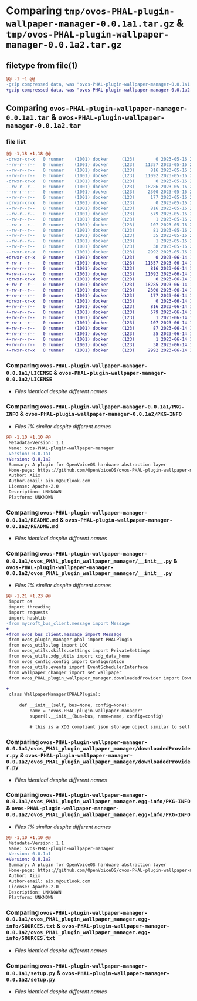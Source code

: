 # Comparing `tmp/ovos-PHAL-plugin-wallpaper-manager-0.0.1a1.tar.gz` & `tmp/ovos-PHAL-plugin-wallpaper-manager-0.0.1a2.tar.gz`

## filetype from file(1)

```diff
@@ -1 +1 @@
-gzip compressed data, was "ovos-PHAL-plugin-wallpaper-manager-0.0.1a1.tar", last modified: Tue May 16 20:15:12 2023, max compression
+gzip compressed data, was "ovos-PHAL-plugin-wallpaper-manager-0.0.1a2.tar", last modified: Wed Jun 14 16:39:51 2023, max compression
```

## Comparing `ovos-PHAL-plugin-wallpaper-manager-0.0.1a1.tar` & `ovos-PHAL-plugin-wallpaper-manager-0.0.1a2.tar`

### file list

```diff
@@ -1,18 +1,18 @@
-drwxr-xr-x   0 runner    (1001) docker     (123)        0 2023-05-16 20:15:12.207867 ovos-PHAL-plugin-wallpaper-manager-0.0.1a1/
--rw-r--r--   0 runner    (1001) docker     (123)    11357 2023-05-16 20:15:03.000000 ovos-PHAL-plugin-wallpaper-manager-0.0.1a1/LICENSE
--rw-r--r--   0 runner    (1001) docker     (123)      816 2023-05-16 20:15:12.207867 ovos-PHAL-plugin-wallpaper-manager-0.0.1a1/PKG-INFO
--rw-r--r--   0 runner    (1001) docker     (123)    11092 2023-05-16 20:15:03.000000 ovos-PHAL-plugin-wallpaper-manager-0.0.1a1/README.md
-drwxr-xr-x   0 runner    (1001) docker     (123)        0 2023-05-16 20:15:12.203867 ovos-PHAL-plugin-wallpaper-manager-0.0.1a1/ovos_PHAL_plugin_wallpaper_manager/
--rw-r--r--   0 runner    (1001) docker     (123)    18286 2023-05-16 20:15:03.000000 ovos-PHAL-plugin-wallpaper-manager-0.0.1a1/ovos_PHAL_plugin_wallpaper_manager/__init__.py
--rw-r--r--   0 runner    (1001) docker     (123)     2300 2023-05-16 20:15:03.000000 ovos-PHAL-plugin-wallpaper-manager-0.0.1a1/ovos_PHAL_plugin_wallpaper_manager/downloadedProvider.py
--rw-r--r--   0 runner    (1001) docker     (123)      177 2023-05-16 20:15:07.000000 ovos-PHAL-plugin-wallpaper-manager-0.0.1a1/ovos_PHAL_plugin_wallpaper_manager/version.py
-drwxr-xr-x   0 runner    (1001) docker     (123)        0 2023-05-16 20:15:12.203867 ovos-PHAL-plugin-wallpaper-manager-0.0.1a1/ovos_PHAL_plugin_wallpaper_manager.egg-info/
--rw-r--r--   0 runner    (1001) docker     (123)      816 2023-05-16 20:15:11.000000 ovos-PHAL-plugin-wallpaper-manager-0.0.1a1/ovos_PHAL_plugin_wallpaper_manager.egg-info/PKG-INFO
--rw-r--r--   0 runner    (1001) docker     (123)      579 2023-05-16 20:15:12.000000 ovos-PHAL-plugin-wallpaper-manager-0.0.1a1/ovos_PHAL_plugin_wallpaper_manager.egg-info/SOURCES.txt
--rw-r--r--   0 runner    (1001) docker     (123)        1 2023-05-16 20:15:11.000000 ovos-PHAL-plugin-wallpaper-manager-0.0.1a1/ovos_PHAL_plugin_wallpaper_manager.egg-info/dependency_links.txt
--rw-r--r--   0 runner    (1001) docker     (123)      107 2023-05-16 20:15:11.000000 ovos-PHAL-plugin-wallpaper-manager-0.0.1a1/ovos_PHAL_plugin_wallpaper_manager.egg-info/entry_points.txt
--rw-r--r--   0 runner    (1001) docker     (123)       81 2023-05-16 20:15:11.000000 ovos-PHAL-plugin-wallpaper-manager-0.0.1a1/ovos_PHAL_plugin_wallpaper_manager.egg-info/requires.txt
--rw-r--r--   0 runner    (1001) docker     (123)       35 2023-05-16 20:15:11.000000 ovos-PHAL-plugin-wallpaper-manager-0.0.1a1/ovos_PHAL_plugin_wallpaper_manager.egg-info/top_level.txt
--rw-r--r--   0 runner    (1001) docker     (123)        1 2023-05-16 20:15:03.000000 ovos-PHAL-plugin-wallpaper-manager-0.0.1a1/ovos_PHAL_plugin_wallpaper_manager.egg-info/zip-safe
--rw-r--r--   0 runner    (1001) docker     (123)       38 2023-05-16 20:15:12.207867 ovos-PHAL-plugin-wallpaper-manager-0.0.1a1/setup.cfg
--rwxr-xr-x   0 runner    (1001) docker     (123)     2992 2023-05-16 20:15:03.000000 ovos-PHAL-plugin-wallpaper-manager-0.0.1a1/setup.py
+drwxr-xr-x   0 runner    (1001) docker     (123)        0 2023-06-14 16:39:51.231169 ovos-PHAL-plugin-wallpaper-manager-0.0.1a2/
+-rw-r--r--   0 runner    (1001) docker     (123)    11357 2023-06-14 16:39:31.000000 ovos-PHAL-plugin-wallpaper-manager-0.0.1a2/LICENSE
+-rw-r--r--   0 runner    (1001) docker     (123)      816 2023-06-14 16:39:51.231169 ovos-PHAL-plugin-wallpaper-manager-0.0.1a2/PKG-INFO
+-rw-r--r--   0 runner    (1001) docker     (123)    11092 2023-06-14 16:39:31.000000 ovos-PHAL-plugin-wallpaper-manager-0.0.1a2/README.md
+drwxr-xr-x   0 runner    (1001) docker     (123)        0 2023-06-14 16:39:51.227169 ovos-PHAL-plugin-wallpaper-manager-0.0.1a2/ovos_PHAL_plugin_wallpaper_manager/
+-rw-r--r--   0 runner    (1001) docker     (123)    18285 2023-06-14 16:39:31.000000 ovos-PHAL-plugin-wallpaper-manager-0.0.1a2/ovos_PHAL_plugin_wallpaper_manager/__init__.py
+-rw-r--r--   0 runner    (1001) docker     (123)     2300 2023-06-14 16:39:31.000000 ovos-PHAL-plugin-wallpaper-manager-0.0.1a2/ovos_PHAL_plugin_wallpaper_manager/downloadedProvider.py
+-rw-r--r--   0 runner    (1001) docker     (123)      177 2023-06-14 16:39:44.000000 ovos-PHAL-plugin-wallpaper-manager-0.0.1a2/ovos_PHAL_plugin_wallpaper_manager/version.py
+drwxr-xr-x   0 runner    (1001) docker     (123)        0 2023-06-14 16:39:51.231169 ovos-PHAL-plugin-wallpaper-manager-0.0.1a2/ovos_PHAL_plugin_wallpaper_manager.egg-info/
+-rw-r--r--   0 runner    (1001) docker     (123)      816 2023-06-14 16:39:50.000000 ovos-PHAL-plugin-wallpaper-manager-0.0.1a2/ovos_PHAL_plugin_wallpaper_manager.egg-info/PKG-INFO
+-rw-r--r--   0 runner    (1001) docker     (123)      579 2023-06-14 16:39:51.000000 ovos-PHAL-plugin-wallpaper-manager-0.0.1a2/ovos_PHAL_plugin_wallpaper_manager.egg-info/SOURCES.txt
+-rw-r--r--   0 runner    (1001) docker     (123)        1 2023-06-14 16:39:50.000000 ovos-PHAL-plugin-wallpaper-manager-0.0.1a2/ovos_PHAL_plugin_wallpaper_manager.egg-info/dependency_links.txt
+-rw-r--r--   0 runner    (1001) docker     (123)      107 2023-06-14 16:39:50.000000 ovos-PHAL-plugin-wallpaper-manager-0.0.1a2/ovos_PHAL_plugin_wallpaper_manager.egg-info/entry_points.txt
+-rw-r--r--   0 runner    (1001) docker     (123)       87 2023-06-14 16:39:50.000000 ovos-PHAL-plugin-wallpaper-manager-0.0.1a2/ovos_PHAL_plugin_wallpaper_manager.egg-info/requires.txt
+-rw-r--r--   0 runner    (1001) docker     (123)       35 2023-06-14 16:39:50.000000 ovos-PHAL-plugin-wallpaper-manager-0.0.1a2/ovos_PHAL_plugin_wallpaper_manager.egg-info/top_level.txt
+-rw-r--r--   0 runner    (1001) docker     (123)        1 2023-06-14 16:39:50.000000 ovos-PHAL-plugin-wallpaper-manager-0.0.1a2/ovos_PHAL_plugin_wallpaper_manager.egg-info/zip-safe
+-rw-r--r--   0 runner    (1001) docker     (123)       38 2023-06-14 16:39:51.231169 ovos-PHAL-plugin-wallpaper-manager-0.0.1a2/setup.cfg
+-rwxr-xr-x   0 runner    (1001) docker     (123)     2992 2023-06-14 16:39:31.000000 ovos-PHAL-plugin-wallpaper-manager-0.0.1a2/setup.py
```

### Comparing `ovos-PHAL-plugin-wallpaper-manager-0.0.1a1/LICENSE` & `ovos-PHAL-plugin-wallpaper-manager-0.0.1a2/LICENSE`

 * *Files identical despite different names*

### Comparing `ovos-PHAL-plugin-wallpaper-manager-0.0.1a1/PKG-INFO` & `ovos-PHAL-plugin-wallpaper-manager-0.0.1a2/PKG-INFO`

 * *Files 1% similar despite different names*

```diff
@@ -1,10 +1,10 @@
 Metadata-Version: 1.1
 Name: ovos-PHAL-plugin-wallpaper-manager
-Version: 0.0.1a1
+Version: 0.0.1a2
 Summary: A plugin for OpenVoiceOS hardware abstraction layer
 Home-page: https://github.com/OpenVoiceOS/ovos-PHAL-plugin-wallpaper-manager
 Author: Aiix
 Author-email: aix.m@outlook.com
 License: Apache-2.0
 Description: UNKNOWN
 Platform: UNKNOWN
```

### Comparing `ovos-PHAL-plugin-wallpaper-manager-0.0.1a1/README.md` & `ovos-PHAL-plugin-wallpaper-manager-0.0.1a2/README.md`

 * *Files identical despite different names*

### Comparing `ovos-PHAL-plugin-wallpaper-manager-0.0.1a1/ovos_PHAL_plugin_wallpaper_manager/__init__.py` & `ovos-PHAL-plugin-wallpaper-manager-0.0.1a2/ovos_PHAL_plugin_wallpaper_manager/__init__.py`

 * *Files 1% similar despite different names*

```diff
@@ -1,21 +1,23 @@
 import os
 import threading
 import requests
 import hashlib
-from mycroft_bus_client.message import Message
+
+from ovos_bus_client.message import Message
 from ovos_plugin_manager.phal import PHALPlugin
 from ovos_utils.log import LOG
 from ovos_utils.skills.settings import PrivateSettings
 from ovos_utils.xdg_utils import xdg_data_home
 from ovos_config.config import Configuration
 from ovos_utils.events import EventSchedulerInterface
 from wallpaper_changer import set_wallpaper
 from ovos_PHAL_plugin_wallpaper_manager.downloadedProvider import DownloadedProvider
 
+
 class WallpaperManager(PHALPlugin):
 
     def __init__(self, bus=None, config=None):
         name = "ovos-PHAL-plugin-wallpaper-manager"
         super().__init__(bus=bus, name=name, config=config)
 
         # this is a XDG compliant json storage object similar to self.settings in MycroftSkill
```

### Comparing `ovos-PHAL-plugin-wallpaper-manager-0.0.1a1/ovos_PHAL_plugin_wallpaper_manager/downloadedProvider.py` & `ovos-PHAL-plugin-wallpaper-manager-0.0.1a2/ovos_PHAL_plugin_wallpaper_manager/downloadedProvider.py`

 * *Files identical despite different names*

### Comparing `ovos-PHAL-plugin-wallpaper-manager-0.0.1a1/ovos_PHAL_plugin_wallpaper_manager.egg-info/PKG-INFO` & `ovos-PHAL-plugin-wallpaper-manager-0.0.1a2/ovos_PHAL_plugin_wallpaper_manager.egg-info/PKG-INFO`

 * *Files 1% similar despite different names*

```diff
@@ -1,10 +1,10 @@
 Metadata-Version: 1.1
 Name: ovos-PHAL-plugin-wallpaper-manager
-Version: 0.0.1a1
+Version: 0.0.1a2
 Summary: A plugin for OpenVoiceOS hardware abstraction layer
 Home-page: https://github.com/OpenVoiceOS/ovos-PHAL-plugin-wallpaper-manager
 Author: Aiix
 Author-email: aix.m@outlook.com
 License: Apache-2.0
 Description: UNKNOWN
 Platform: UNKNOWN
```

### Comparing `ovos-PHAL-plugin-wallpaper-manager-0.0.1a1/ovos_PHAL_plugin_wallpaper_manager.egg-info/SOURCES.txt` & `ovos-PHAL-plugin-wallpaper-manager-0.0.1a2/ovos_PHAL_plugin_wallpaper_manager.egg-info/SOURCES.txt`

 * *Files identical despite different names*

### Comparing `ovos-PHAL-plugin-wallpaper-manager-0.0.1a1/setup.py` & `ovos-PHAL-plugin-wallpaper-manager-0.0.1a2/setup.py`

 * *Files identical despite different names*

